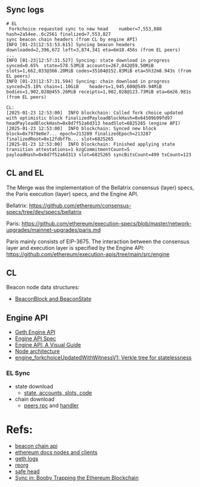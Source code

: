 
## Sync logs
```
# EL
 Forkchoice requested sync to new head    number=7,553,888 hash=2a54ee..6c2561 finalized=7,553,827
sync beacon chain headers (from CL by engine API)
INFO [01-23|12:53:53.615] Syncing beacon headers                   downloaded=2,396,672 left=3,874,341 eta=6m18.456s (from EL peers)
...
INFO [01-23|12:57:31.527] Syncing: state download in progress      synced=0.65%  state=578.53MiB accounts=267,042@59.50MiB slots=1,662,033@366.20MiB codes=35104@152.83MiB eta=5h32m8.943s (from EL peers)
INFO [01-23|12:57:31.594] Syncing: chain download in progress      synced=25.18% chain=1.10GiB    headers=1,945,600@549.94MiB bodies=1,902,028@455.26MiB receipts=1,902,028@123.73MiB eta=6m26.981s (from EL peers)

CL:
[2025-01-23 12:53:00]  INFO blockchain: Called fork choice updated with optimistic block finalizedPayloadBlockHash=0x64509b99fd97 headPayloadBlockHash=0x8d7f52a6d313 headSlot=6825265 (engine API)
[2025-01-23 12:53:00]  INFO blockchain: Synced new block block=0x7979e0e7... epoch=213289 finalizedEpoch=213287 finalizedRoot=0x12fdbffb... slot=6825265
[2025-01-23 12:53:00]  INFO blockchain: Finished applying state transition attestations=1 kzgCommitmentCount=5 payloadHash=0x8d7f52a6d313 slot=6825265 syncBitsCount=499 txCount=123
```

## CL and EL
The Merge was the implementation of the Bellatrix consensus (layer) specs, the Paris execution (layer) specs, and the Engine API.

Bellatrix: https://github.com/ethereum/consensus-specs/tree/dev/specs/bellatrix

Paris: https://github.com/ethereum/execution-specs/blob/master/network-upgrades/mainnet-upgrades/paris.md

Paris mainly consists of EIP-3675.
The interaction between the consensus layer and execution layer is specified by the Engine API: https://github.com/ethereum/execution-apis/tree/main/src/engine


## CL
Beacon node data structures:
- [BeaconBlock and BeaconState](https://eth2book.info/capella/part3/containers/blocks/)

## Engine API
- [Geth Engine API](https://github.com/ethereum/go-ethereum/blob/9b68875d68b409eb2efdb68a4b623aaacc10a5b6/eth/catalyst/api.go)
- [Engine API Spec](https://github.com/ethereum/execution-apis/blob/main/src/engine/shanghai.md)
- [Engine API: A Visual Guide](https://hackmd.io/@danielrachi/engine_api#EL-is-syncing)
- [Node architecture](https://ethereum.org/en/developers/docs/nodes-and-clients/node-architecture/)
- [engine_forkchoiceUpdatedWithWitnessV1: Verkle tree for statelessness](https://ethereum.org/en/roadmap/verkle-trees/#statelessness)
### EL Sync
- state download
    - [state, accounts, slots, code](https://github.com/ethereum/go-ethereum/blob/5adc3148179744f54bf13ae1b60c18f12be0df5c/eth/protocols/snap/sync.go#L381)
- chain download
    - [peers rpc](https://github.com/ethereum/go-ethereum/blob/14eb8967be7acc54c5dc9a416151ac45c01251b6/eth/protocols/eth/peer.go#L322
    ) and [handler](https://github.com/ethereum/go-ethereum/blob/9045b79bc266a547c5b9e923e8db4286e74c240c/eth/protocols/eth/handler.go#L162) 

# Refs:
- [beacon chain api](https://ethereum.github.io/beacon-APIs/#/Rewards)
- [ethereum docs nodes and clients](https://ethereum.org/en/developers/docs/nodes-and-clients/node-architecture/)
- [geth logs](https://geth.ethereum.org/docs/fundamentals/logs)
- [reorg](https://barnabe.substack.com/p/pos-ethereum-reorg?open=false#%C2%A7proof-of-stake-in-ethereum)
- [safe head](https://medium.com/imtoken/safe-head-part-1-14071f14016b)
- [Sync in: Booby Trapping the Ethereum Blockchain](https://www.paradigm.xyz/2021/05/booby-trapping-the-ethereum-blockchain)